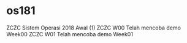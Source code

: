 # os181
ZCZC Sistem Operasi 2018 Awal (1)
ZCZC W00 Telah mencoba demo Week00
ZCZC W01 Telah mencoba demo Week01
